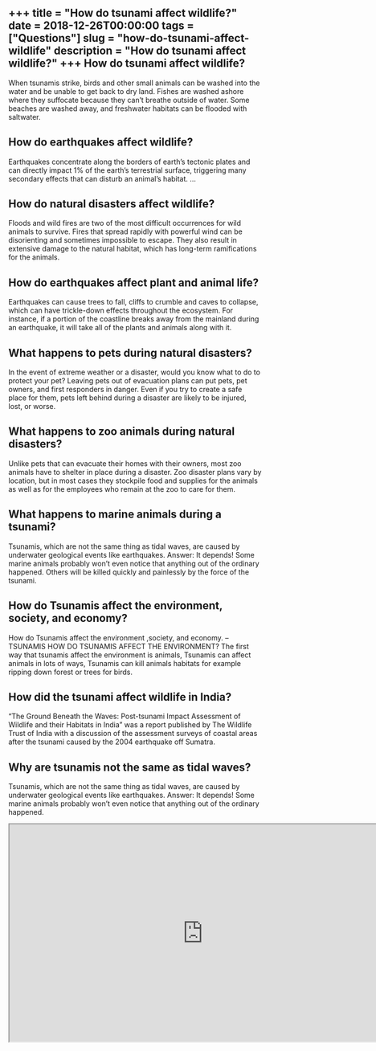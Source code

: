 +++
title = "How do tsunami affect wildlife?"
date = 2018-12-26T00:00:00
tags = ["Questions"]
slug = "how-do-tsunami-affect-wildlife"
description = "How do tsunami affect wildlife?"
+++
How do tsunami affect wildlife?
-------------------------------

When tsunamis strike, birds and other small animals can be washed into the water and be unable to get back to dry land. Fishes are washed ashore where they suffocate because they can’t breathe outside of water. Some beaches are washed away, and freshwater habitats can be flooded with saltwater.

How do earthquakes affect wildlife?
-----------------------------------

Earthquakes concentrate along the borders of earth’s tectonic plates and can directly impact 1% of the earth’s terrestrial surface, triggering many secondary effects that can disturb an animal’s habitat. …

How do natural disasters affect wildlife?
-----------------------------------------

Floods and wild fires are two of the most difficult occurrences for wild animals to survive. Fires that spread rapidly with powerful wind can be disorienting and sometimes impossible to escape. They also result in extensive damage to the natural habitat, which has long-term ramifications for the animals.

How do earthquakes affect plant and animal life?
------------------------------------------------

Earthquakes can cause trees to fall, cliffs to crumble and caves to collapse, which can have trickle-down effects throughout the ecosystem. For instance, if a portion of the coastline breaks away from the mainland during an earthquake, it will take all of the plants and animals along with it.

What happens to pets during natural disasters?
----------------------------------------------

In the event of extreme weather or a disaster, would you know what to do to protect your pet? Leaving pets out of evacuation plans can put pets, pet owners, and first responders in danger. Even if you try to create a safe place for them, pets left behind during a disaster are likely to be injured, lost, or worse.

What happens to zoo animals during natural disasters?
-----------------------------------------------------

Unlike pets that can evacuate their homes with their owners, most zoo animals have to shelter in place during a disaster. Zoo disaster plans vary by location, but in most cases they stockpile food and supplies for the animals as well as for the employees who remain at the zoo to care for them.

What happens to marine animals during a tsunami?
------------------------------------------------

Tsunamis, which are not the same thing as tidal waves, are caused by underwater geological events like earthquakes. Answer: It depends! Some marine animals probably won’t even notice that anything out of the ordinary happened. Others will be killed quickly and painlessly by the force of the tsunami.

How do Tsunamis affect the environment, society, and economy?
-------------------------------------------------------------

How do Tsunamis affect the environment ,society, and economy. – TSUNAMIS HOW DO TSUNAMIS AFFECT THE ENVIRONMENT? The first way that tsunamis affect the environment is animals, Tsunamis can affect animals in lots of ways, Tsunamis can kill animals habitats for example ripping down forest or trees for birds.

How did the tsunami affect wildlife in India?
---------------------------------------------

“The Ground Beneath the Waves: Post-tsunami Impact Assessment of Wildlife and their Habitats in India” was a report published by The Wildlife Trust of India with a discussion of the assessment surveys of coastal areas after the tsunami caused by the 2004 earthquake off Sumatra.

Why are tsunamis not the same as tidal waves?
---------------------------------------------

Tsunamis, which are not the same thing as tidal waves, are caused by underwater geological events like earthquakes. Answer: It depends! Some marine animals probably won’t even notice that anything out of the ordinary happened.

<iframe allow="accelerometer; autoplay; clipboard-write; encrypted-media; gyroscope; picture-in-picture" allowfullscreen="" class="__youtube_prefs__  epyt-is-override  no-lazyload" data-no-lazy="1" data-origheight="433" data-origwidth="770" data-skipgform_ajax_framebjll="" height="433" id="_ytid_97890" loading="lazy" src="https://www.youtube.com/embed/4FUK-VWamak?enablejsapi=1&autoplay=0&cc_load_policy=0&cc_lang_pref=&iv_load_policy=1&loop=0&modestbranding=0&rel=1&fs=1&playsinline=0&autohide=2&theme=dark&color=red&controls=1&" title="YouTube player" width="770"></iframe>